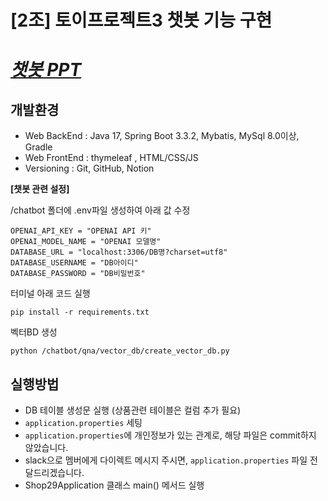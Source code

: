 # [2조] 토이프로젝트3 챗봇 기능 구현

# _[챗봇 PPT](https://docs.google.com/presentation/d/1ySOBfHEXxCUV4AeJFUnlCxB7Egob18_8LCzPv0B33kI/edit?usp=sharing)_

## 개발환경
- Web BackEnd : Java 17, Spring Boot 3.3.2, Mybatis, MySql 8.0이상, Gradle
- Web FrontEnd : thymeleaf , HTML/CSS/JS
- Versioning : Git, GitHub, Notion

**[챗봇 관련 설정]**

/chatbot 폴더에 .env파일 생성하여 아래 값 수정
```
OPENAI_API_KEY = "OPENAI API 키"
OPENAI_MODEL_NAME = "OPENAI 모델명"
DATABASE_URL = "localhost:3306/DB명?charset=utf8"
DATABASE_USERNAME = "DB아이디"
DATABASE_PASSWORD = "DB비밀번호"
```

터미널 아래 코드 실행

`pip install -r requirements.txt`

벡터BD 생성

`python /chatbot/qna/vector_db/create_vector_db.py`

## 실행방법
- DB 테이블 생성문 실행 (상품관련 테이블은 컬럼 추가 필요)
- `application.properties` 세팅
- `application.properties`에 개인정보가 있는 관계로, 해당 파일은 commit하지 않았습니다.
- slack으로 멤버에게 다이렉트 메시지 주시면, `application.properties` 파일 전달드리겠습니다.
- Shop29Application 클래스 main() 메서드 실행
